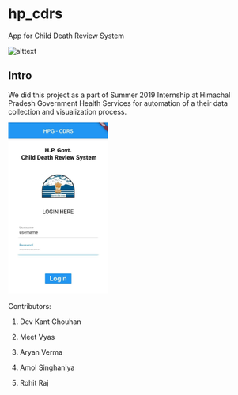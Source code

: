 # hp_cdrs

App for Child Death Review System

![alttext](assets/hpgovt.png)

## Intro

We did this project as a part of Summer 2019 Internship at Himachal Pradesh Government Health Services for automation of a their data collection and visualization process.

<img src='./assets/hp_cdrsscree.jpg' width='40%' height='30%'>

Contributors:

1. Dev Kant Chouhan

2. Meet Vyas

3. Aryan Verma

4. Amol Singhaniya

5. Rohit Raj
